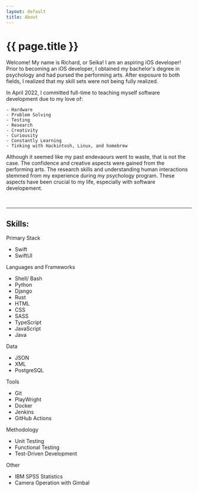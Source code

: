 ```yaml
---
layout: default
title: About
---
```

# {{ page.title }}

Welcome! My name is Richard, or Seika! I am an aspiring iOS developer! Prior to becoming an iOS developer, I obtained my bachelor's degree in psychology and had pursed the performing arts. After exposure to both fields, I realized that my skill sets were not being fully realized. 

In April 2022, I committed full-time to teaching myself software development due to my love of:
```
- Hardware
- Problem Solving
- Testing
- Research
- Creativity
- Curiousity
- Constantly Learning 
- Tinking with Hackintosh, Linux, and homebrew
```

Although it seemed like my past endevaours went to waste, that is not the case. The confidence and creative aspects were gained from the performing arts. The research skills and understanding human interactions stemmed from my experience during my psychology program. These aspects have been crucial to my life, especially with software developement.

<br>
<hr>

## Skills:

Primary Stack
- Swift
- SwiftUI

Languages and Frameworks

- Shell/ Bash
- Python
- Django
- Rust
- HTML
- CSS
- SASS
- TypeScript
- JavaScript
- Java

Data
- JSON
- XML
- PostgreSQL

Tools
- Git
- PlayWright
- Docker
- Jenkins
- GitHub Actions

Methodology
- Unit Testing
- Functional Testing
- Test-Driven Development

Other
- IBM SPSS Statistics
- Camera Operation with Gimbal
